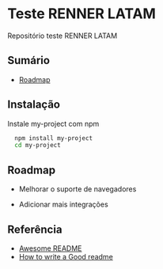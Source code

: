 
# Teste RENNER LATAM

Repositório teste RENNER LATAM




## Sumário

 - [Roadmap](https://github.com/fahleiro/testernrltm/blob/main/README.md#instala%C3%A7%C3%A3o)

 
## Instalação

Instale my-project com npm

```bash
  npm install my-project
  cd my-project
```
    
## Roadmap

- Melhorar o suporte de navegadores

- Adicionar mais integrações


## Referência


 - [Awesome README](https://github.com/matiassingers/awesome-readme)
 - [How to write a Good readme](https://bulldogjob.com/news/449-how-to-write-a-good-readme-for-your-github-project)

